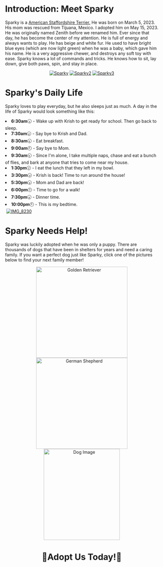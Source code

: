 <html>
  <h1>
    Introduction: Meet Sparky
  </h1>
  <p>
    Sparky is a <a href="https://www.akc.org/dog-breeds/american-staffordshire-terrier/">American Staffordshire Terrier.</a> He was born on March 5, 2023. His mom was rescued from Tijuana, Mexico. I adopted him on May 15, 2023. He was originally named Zenith before we renamed him. Ever since that day, he has become the center of my attention. He is full of energy and always wants to play. He has beige and white fur. He used to have bright blue eyes (which are now light green) when he was a baby, which gave him his name. He is a very aggressive chewer, and destroys any soft toy with ease. Sparky knows a lot of commands and tricks. He knows how to sit, lay down, give both paws, spin, and stay in place.
  </p>
   <div align="center">
<a href="https://imgbb.com/"><img src="https://i.ibb.co/cCn7w2c/Sparky.jpg" alt="Sparky" border="0"></a>
<a href="https://imgbb.com/"><img src="https://i.ibb.co/Hrh93QT/Sparky2.jpg" alt="Sparky2" border="0"></a>
<a href="https://imgbb.com/"><img src="https://i.ibb.co/nwYQd5K/Sparky3.jpg" alt="Sparky3" border="0"></a>
   </div>
  <h1>
    Sparky's Daily Life
  </h1>
    <P>
      Sparky loves to play everyday, but he also sleeps just as much. A day in the life of Sparky would look something like this:
    </P>
    <li>
      <b>6:30am</b>🕡 - Wake up with Krish to get ready for school. Then go back to sleep.
    </li>
      <li>
      <b>7:30am</b>🕢 - Say bye to Krish and Dad.
    </li>
  <li>
    <b>8:30am</b>🕣 - Eat breakfast.
  </li>
  <li>
    <b>9:00am</b>🕘 - Say bye to Mom. 
    <li>
      <b>9:30am</b>🕤 - Since I'm alone, I take multiple naps, chase and eat a bunch of flies, and bark at anyone that tries to come near my house.
  </li>
  <li>
    <b>1:30pm</b>🕜 - I eat the lunch that they left in my bowl.
  <li>
    <b>3:30pm</b>🕞 - Krish is back! Time to run around the house! 
  </li>
  <li>
      <b>5:30pm</b>🕠 - Mom and Dad are back!
  </li>
  <li>
    <b>6:00pm</b>🕕 - Time to go for a walk!
  </li>
  <li>
    <b>7:30pm</b>🕢 - Dinner time.
  </li>
  <li>
    <b>10:00pm</b>🕙 - This is my bedtime.
  </li>
  <img>
 <a href="https://imgbb.com/"><img src="https://i.ibb.co/RN2VXyc/IMG-8230.jpg" alt="IMG_8230" border="0"></a>
 <h1>
   Sparky Needs Help!
 </h1>
  <p>
    Sparky was luckily adopted when he was only a puppy. There are thousands of dogs that have been in shelters for years and need a caring family. If you want a perfect dog just like Sparky, click one of the pictures below to find your next family member!
  </p>
 <div align="center">
  <a href="https://www.petfinder.com/" target="_blank" rel="noopener noreferrer">
    <img src="https://images.pond5.com/close-golden-retriever-front-white-photo-060678310_iconl_nowm.jpeg" alt="Golden Retriever" width="300" height="300">
  </a>
  <a href="https://www.petfinder.com/" target="_blank" rel="noopener noreferrer">
    <img src="https://img.freepik.com/premium-photo/fluffy-german-shepherd-dog-isolated-white-background-puppy-is-beautiful-funny-attentive-portrait-close-up-sits-looks-closely-good-plush_438009-2722.jpg" alt="German Shepherd" width="300" height="300">
  </a>
  <a href="https://www.petfinder.com/" target="_blank" rel="noopener noreferrer">
    <img src="https://i.pinimg.com/236x/65/61/3f/65613f9bd87cc535449fd307b2695b93.jpg" alt="Dog Image" width="250" height="300">
  </a>
</div>
<div align="center">
<h1>
  🐾Adopt Us Today!🐾
</h1>
</div>
